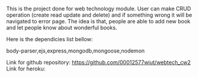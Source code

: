 This is the project done for web technology module.
User can make CRUD operation (create read update and delete) and if something wrong it will be navigated to error page.
The idea is that, people are able to add new book and let people know about wonderful books.


Here is the dependicies list bellow:
    
body-parser,ejs,express,mongodb,mongoose,nodemon

Link for github repository: https://github.com/00012577wiut/webtech_cw2
Link for heroku:   